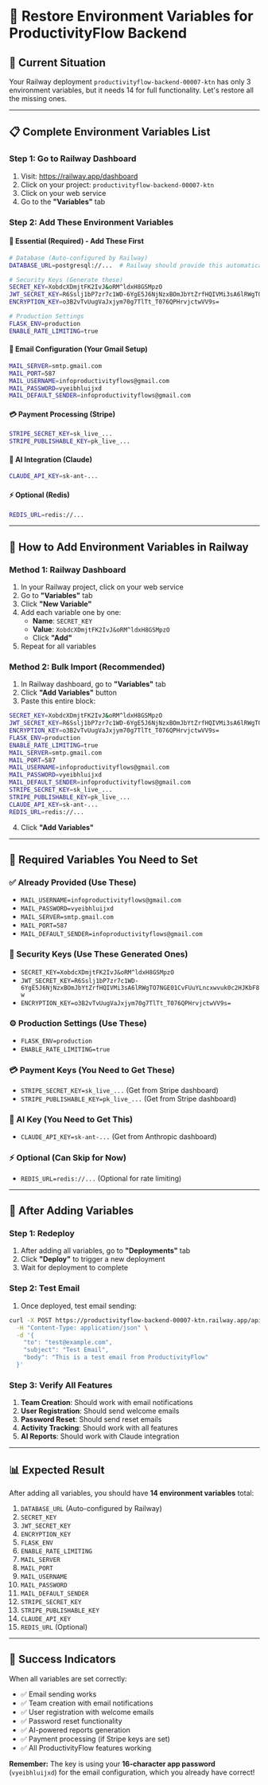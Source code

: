 # 🔧 **Restore Environment Variables for ProductivityFlow Backend**

## 🎯 **Current Situation**
Your Railway deployment `productivityflow-backend-00007-ktn` has only 3 environment variables, but it needs 14 for full functionality. Let's restore all the missing ones.

---

## 📋 **Complete Environment Variables List**

### **Step 1: Go to Railway Dashboard**
1. Visit: https://railway.app/dashboard
2. Click on your project: `productivityflow-backend-00007-ktn`
3. Click on your web service
4. Go to the **"Variables"** tab

### **Step 2: Add These Environment Variables**

#### **🔐 Essential (Required) - Add These First**
```bash
# Database (Auto-configured by Railway)
DATABASE_URL=postgresql://...  # Railway should provide this automatically

# Security Keys (Generate these)
SECRET_KEY=XobdcXDmjtFK2IvJ&oRM^ldxH8GSMpzO
JWT_SECRET_KEY=R6Sslj1bP7zr7c1WD-6YgE5J6NjNzxBOmJbYtZrfHQIVMi3sA6lRWgTO7NGE01CvFUuYLncxwvuk0c2HJKbF8w
ENCRYPTION_KEY=o3B2vTvUugVaJxjym70g7TlTt_T076QPHrvjctwVV9s=

# Production Settings
FLASK_ENV=production
ENABLE_RATE_LIMITING=true
```

#### **📧 Email Configuration (Your Gmail Setup)**
```bash
MAIL_SERVER=smtp.gmail.com
MAIL_PORT=587
MAIL_USERNAME=infoproductivityflows@gmail.com
MAIL_PASSWORD=vyeibhluijxd
MAIL_DEFAULT_SENDER=infoproductivityflows@gmail.com
```

#### **💳 Payment Processing (Stripe)**
```bash
STRIPE_SECRET_KEY=sk_live_...
STRIPE_PUBLISHABLE_KEY=pk_live_...
```

#### **🤖 AI Integration (Claude)**
```bash
CLAUDE_API_KEY=sk-ant-...
```

#### **⚡ Optional (Redis)**
```bash
REDIS_URL=redis://...
```

---

## 🔧 **How to Add Environment Variables in Railway**

### **Method 1: Railway Dashboard**
1. In your Railway project, click on your web service
2. Go to **"Variables"** tab
3. Click **"New Variable"**
4. Add each variable one by one:
   - **Name**: `SECRET_KEY`
   - **Value**: `XobdcXDmjtFK2IvJ&oRM^ldxH8GSMpzO`
   - Click **"Add"**
5. Repeat for all variables

### **Method 2: Bulk Import (Recommended)**
1. In Railway dashboard, go to **"Variables"** tab
2. Click **"Add Variables"** button
3. Paste this entire block:

```bash
SECRET_KEY=XobdcXDmjtFK2IvJ&oRM^ldxH8GSMpzO
JWT_SECRET_KEY=R6Sslj1bP7zr7c1WD-6YgE5J6NjNzxBOmJbYtZrfHQIVMi3sA6lRWgTO7NGE01CvFUuYLncxwvuk0c2HJKbF8w
ENCRYPTION_KEY=o3B2vTvUugVaJxjym70g7TlTt_T076QPHrvjctwVV9s=
FLASK_ENV=production
ENABLE_RATE_LIMITING=true
MAIL_SERVER=smtp.gmail.com
MAIL_PORT=587
MAIL_USERNAME=infoproductivityflows@gmail.com
MAIL_PASSWORD=vyeibhluijxd
MAIL_DEFAULT_SENDER=infoproductivityflows@gmail.com
STRIPE_SECRET_KEY=sk_live_...
STRIPE_PUBLISHABLE_KEY=pk_live_...
CLAUDE_API_KEY=sk-ant-...
REDIS_URL=redis://...
```

4. Click **"Add Variables"**

---

## 🎯 **Required Variables You Need to Set**

### **✅ Already Provided (Use These)**
- `MAIL_USERNAME=infoproductivityflows@gmail.com`
- `MAIL_PASSWORD=vyeibhluijxd`
- `MAIL_SERVER=smtp.gmail.com`
- `MAIL_PORT=587`
- `MAIL_DEFAULT_SENDER=infoproductivityflows@gmail.com`

### **🔑 Security Keys (Use These Generated Ones)**
- `SECRET_KEY=XobdcXDmjtFK2IvJ&oRM^ldxH8GSMpzO`
- `JWT_SECRET_KEY=R6Sslj1bP7zr7c1WD-6YgE5J6NjNzxBOmJbYtZrfHQIVMi3sA6lRWgTO7NGE01CvFUuYLncxwvuk0c2HJKbF8w`
- `ENCRYPTION_KEY=o3B2vTvUugVaJxjym70g7TlTt_T076QPHrvjctwVV9s=`

### **⚙️ Production Settings (Use These)**
- `FLASK_ENV=production`
- `ENABLE_RATE_LIMITING=true`

### **💳 Payment Keys (You Need to Get These)**
- `STRIPE_SECRET_KEY=sk_live_...` (Get from Stripe dashboard)
- `STRIPE_PUBLISHABLE_KEY=pk_live_...` (Get from Stripe dashboard)

### **🤖 AI Key (You Need to Get This)**
- `CLAUDE_API_KEY=sk-ant-...` (Get from Anthropic dashboard)

### **⚡ Optional (Can Skip for Now)**
- `REDIS_URL=redis://...` (Optional for rate limiting)

---

## 🚀 **After Adding Variables**

### **Step 1: Redeploy**
1. After adding all variables, go to **"Deployments"** tab
2. Click **"Deploy"** to trigger a new deployment
3. Wait for deployment to complete

### **Step 2: Test Email**
1. Once deployed, test email sending:
```bash
curl -X POST https://productivityflow-backend-00007-ktn.railway.app/api/test-email \
  -H "Content-Type: application/json" \
  -d '{
    "to": "test@example.com",
    "subject": "Test Email",
    "body": "This is a test email from ProductivityFlow"
  }'
```

### **Step 3: Verify All Features**
1. **Team Creation**: Should work with email notifications
2. **User Registration**: Should send welcome emails
3. **Password Reset**: Should send reset emails
4. **Activity Tracking**: Should work with all features
5. **AI Reports**: Should work with Claude integration

---

## 📊 **Expected Result**

After adding all variables, you should have **14 environment variables** total:

1. `DATABASE_URL` (Auto-configured by Railway)
2. `SECRET_KEY`
3. `JWT_SECRET_KEY`
4. `ENCRYPTION_KEY`
5. `FLASK_ENV`
6. `ENABLE_RATE_LIMITING`
7. `MAIL_SERVER`
8. `MAIL_PORT`
9. `MAIL_USERNAME`
10. `MAIL_PASSWORD`
11. `MAIL_DEFAULT_SENDER`
12. `STRIPE_SECRET_KEY`
13. `STRIPE_PUBLISHABLE_KEY`
14. `CLAUDE_API_KEY`
15. `REDIS_URL` (Optional)

---

## 🎉 **Success Indicators**

When all variables are set correctly:
- ✅ Email sending works
- ✅ Team creation with email notifications
- ✅ User registration with welcome emails
- ✅ Password reset functionality
- ✅ AI-powered reports generation
- ✅ Payment processing (if Stripe keys are set)
- ✅ All ProductivityFlow features working

**Remember:** The key is using your **16-character app password** (`vyeibhluijxd`) for the email configuration, which you already have correct! 